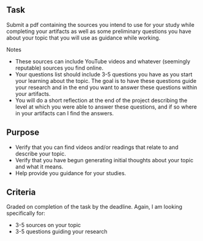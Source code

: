 ## Task 

Submit a pdf containing the sources you intend to use for your study while 
completing your artifacts as well as some preliminary questions you have about your topic that you will use as guidance while working.

Notes 

* These sources can include YouTube videos and whatever (seemingly reputable) sources you find online.
* Your questions list should include 3-5 questions you have as you start your learning about the topic.  The goal is to have these questions guide your research and in the end you want to answer these questions within your artifacts. 
* You will do a short reflection at the end of the project describing the level at which you were able to answer these questions, and if so where in your artifacts can I find the answers.

## Purpose 

* Verify that you can find videos and/or readings that relate to and describe your topic.
* Verify that you have begun generating initial thoughts about your topic and what it means.
* Help provide you guidance for your studies.

## Criteria

Graded on completion of the task by the deadline. 
Again, I am looking specifically for:

* 3-5 sources on your topic 
* 3-5 questions guiding your research
